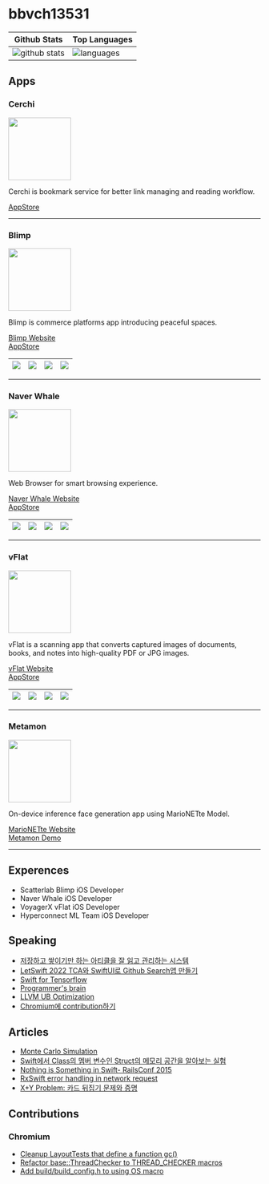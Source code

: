 # bbvch13531
| Github Stats | Top Languages |
| --- | --- |
| ![github stats](https://github-readme-stats.vercel.app/api?username=bbvch13531&show_icons=true&theme=radical&count_private=true) | ![languages](https://github-readme-stats.vercel.app/api/top-langs/?username=bbvch13531&show_icons=true&theme=radical&count_private=true&layout=compact) |

## Apps

<!-- |<img width='500px' src="https://github.com/bbvch13531/bbvch13531/assets/9498744/f8b17579-e1fb-4f51-aef3-dbcb8d12c82c"/> | <img width='400px' src="https://github.com/bbvch13531/bbvch13531/assets/9498744/f9edfdad-7396-4baa-861a-84c7513e2ee0" /> |
|:---:|:---:|
| [Blimp](https://blimp.space/): Commerce platforms App introducing peaceful spaces <br/> [AppStore](https://apps.apple.com/kr/app/%EB%B8%94%EB%A6%BC%ED%94%84-blimp/id1499816662) | [Naver Whale](https://whale.naver.com/ko/): Web Browser for smart browsing experience <br/> [AppStore](https://apps.apple.com/us/app/whale-naver-whale-browser/id1374073304) |
| <img width='500px' src="https://github.com/bbvch13531/bbvch13531/assets/9498744/095e6125-423e-43d8-8f68-398f71bf7cfd" /> | <img width='500px' src="https://github.com/bbvch13531/bbvch13531/assets/9498744/eeff43c0-3d39-4fe2-975e-8cb6a8f645fe" /> |
| [vFlat](https://www.vflat.com/?lang=en): AI Scanner App <br/> [AppStore](https://apps.apple.com/app/apple-store/id1540238220) | Metamon : Face generation App using GAN Model <br/> [Blog](https://hyperconnect.github.io/MarioNETte/) | -->

### Cerchi
<img width="125px" src="https://github.com/bbvch13531/bbvch13531/assets/9498744/a59a6bef-49b2-4b5b-a05d-e586e42a19aa"/>

Cerchi is bookmark service for better link managing and reading workflow.

[AppStore](https://apps.apple.com/app/cerchi/id6449720697)

----

### Blimp
<img width='125px' src="https://github.com/bbvch13531/bbvch13531/assets/9498744/f8b17579-e1fb-4f51-aef3-dbcb8d12c82c"/>

Blimp is commerce platforms app introducing peaceful spaces.

[Blimp Website](https://blimp.space/)  
[AppStore](https://apps.apple.com/kr/app/%EB%B8%94%EB%A6%BC%ED%94%84-blimp/id1499816662)

|![](https://is1-ssl.mzstatic.com/image/thumb/PurpleSource126/v4/ab/d0/30/abd030ce-ffd5-14a4-7c44-3b6ab6be4ae3/51d46484-e311-4c7a-91d9-65d26e1594cb_iphone6.5_1.png/600x0w.webp)|![](https://is1-ssl.mzstatic.com/image/thumb/PurpleSource126/v4/90/cf/93/90cf938d-c3e3-64f6-14bf-6d17f3e85a3e/4fc027ab-3a43-48c2-a8ce-aa7b08e37bb9_iphone6.5_4.png/600x0w.webp)|![](https://is4-ssl.mzstatic.com/image/thumb/PurpleSource126/v4/85/65/76/856576d2-e626-c707-c9d1-583a82579ba5/ae44bab5-e64f-420a-bb41-126a855ac845_iphone6.5_7.png/600x0w.webp)|![](https://is3-ssl.mzstatic.com/image/thumb/PurpleSource126/v4/0f/4f/5f/0f4f5fe0-5cef-20bf-fad8-6e2125af6a57/6f021811-18d9-4a47-ae00-046e2645af0e_iphone6.5_9.png/600x0w.webp)|
|:---:|:---:|:---:|:---:|

----
### Naver Whale
<img width='125px' src="https://github.com/bbvch13531/bbvch13531/assets/9498744/f9edfdad-7396-4baa-861a-84c7513e2ee0" />

Web Browser for smart browsing experience.

[Naver Whale Website](https://whale.naver.com/ko/)  
[AppStore](https://apps.apple.com/us/app/whale-naver-whale-browser/id1374073304)

|![](https://is1-ssl.mzstatic.com/image/thumb/Purple112/v4/e9/a4/de/e9a4de19-ceff-f0e7-0cb9-7ef6555d20b3/acf7cdd9-6840-4779-81d9-b4b0caf82998_market_img_1.jpg/600x0w.webp)|![](https://is2-ssl.mzstatic.com/image/thumb/Purple122/v4/a5/bb/30/a5bb30ac-3b64-86f6-13f5-9f7a62c244ff/59b7b0ef-f5f3-4dea-a4cc-35a104aa5593_market_img_2.jpg/600x0w.webp)|![](https://is1-ssl.mzstatic.com/image/thumb/Purple112/v4/48/ca/35/48ca3563-cccd-f0a2-2512-07853b219e4d/6dd03578-c128-4922-8650-fc066c69f45f_market_img_3.jpg/600x0w.webp)|![](https://is4-ssl.mzstatic.com/image/thumb/Purple112/v4/24/6a/00/246a00cf-ac74-4a6d-2071-0cac673c5df4/ee4c98d1-5402-4d88-939b-7c8690d38ce3_market_img_6.jpg/600x0w.webp)
|:---:|:---:|:---:|:---:|

----
### vFlat
<img width='125px' src="https://github.com/bbvch13531/bbvch13531/assets/9498744/095e6125-423e-43d8-8f68-398f71bf7cfd" /> 

vFlat is a scanning app that converts captured images of documents, books, and notes into high-quality PDF or JPG images.

[vFlat Website](https://www.vflat.com/?lang=en)  
[AppStore](https://apps.apple.com/app/apple-store/id1540238220)

|![](https://is4-ssl.mzstatic.com/image/thumb/PurpleSource122/v4/ff/f4/70/fff47076-e3a2-1a57-c94c-01bb65b4bf37/75853054-eabb-4057-9c4d-994c3b0e9001_1284x2778bb__U00283_U0029.png/600x0w.webp)|![](https://is4-ssl.mzstatic.com/image/thumb/PurpleSource112/v4/79/94/2d/79942d2b-17c3-3fe7-7473-98804c825619/f7832475-440f-448c-b603-15ce89c6b7e3_1284x2778bb__U00284_U0029.png/600x0w.webp)|![](https://is1-ssl.mzstatic.com/image/thumb/PurpleSource122/v4/73/f6/c8/73f6c875-ee14-9508-9cf0-4a83f69bf9b3/cdee2cd8-94f6-4dd0-8dbd-05d925130d68_1284x2778bb__U00282_U0029.png/600x0w.webp)|![](https://is3-ssl.mzstatic.com/image/thumb/PurpleSource112/v4/ff/32/cb/ff32cb28-667d-9783-9d7e-d43c513e9af3/d7dac1aa-c381-41aa-84b0-6c5b9e98c035_1284x2778bb__U00285_U0029.png/600x0w.webp)
|:---:|:---:|:---:|:---:|

----
### Metamon
<img width='125px' src="https://github.com/bbvch13531/bbvch13531/assets/9498744/eeff43c0-3d39-4fe2-975e-8cb6a8f645fe" />

On-device inference face generation app using MarioNETte Model.

[MarioNETte Website](https://hyperconnect.github.io/MarioNETte/)  
[Metamon Demo](https://youtube.com/shorts/GTWRI-nOvf0)

----
## Experences

- Scatterlab Blimp iOS Developer 
- Naver Whale iOS Developer
- VoyagerX vFlat iOS Developer
- Hyperconnect ML Team iOS Developer

## Speaking
- [저장하고 쌓이기만 하는 아티클을 잘 읽고 관리하는 시스템](https://www.youtube.com/watch?v=OfCWneKH-sg)
- [LetSwift 2022 TCA와 SwiftUI로 Github Search앱 만들기](https://www.slideshare.net/ssuser3d03b2/swiftui-tca-github-search)
- [Swift for Tensorflow](https://www.slideshare.net/ssuser3d03b2/swift-for-tensorflow-159813222)
- [Programmer's brain](https://www.slideshare.net/ssuser3d03b2/ss-255097293)
- [LLVM UB Optimization](https://www.slideshare.net/ssuser3d03b2/llvm-ub-optimization)
- [Chromium에 contribution하기](https://www.slideshare.net/ssuser3d03b2/chromium-contribution)

## Articles
- [Monte Carlo Simulation](https://gist.github.com/bbvch13531/e97767996381c310cee6811ae3629295)
- [Swift에서 Class의 멤버 변수인 Struct의 메모리 공간을 알아보는 실험](https://gist.github.com/bbvch13531/579a7f4c744f52b3205b8061b2e57597)
- [Nothing is Something in Swift- RailsConf 2015](https://gist.github.com/bbvch13531/0687575aaffd4e03693cd2d073e889da)
- [RxSwift error handling in network request](https://gist.github.com/bbvch13531/3d049b94b30e4e500c9696d8a69c3c41)
- [X+Y Problem: 카드 뒤집기 문제와 증명](https://gist.github.com/bbvch13531/bf3988b41f269b5f2e39de436f4db4d8)

## Contributions
### Chromium
- [Cleanup LayoutTests that define a function gc()](https://chromium-review.googlesource.com/c/chromium/src/+/742761)
- [Refactor base::ThreadChecker to THREAD_CHECKER macros](https://chromium-review.googlesourc.com/c/chromium/src/+/1191342)
- [Add build/build_config.h to using OS macro](https://chromium-review.googlesource.com/c/chromium/src/+/1278457)
